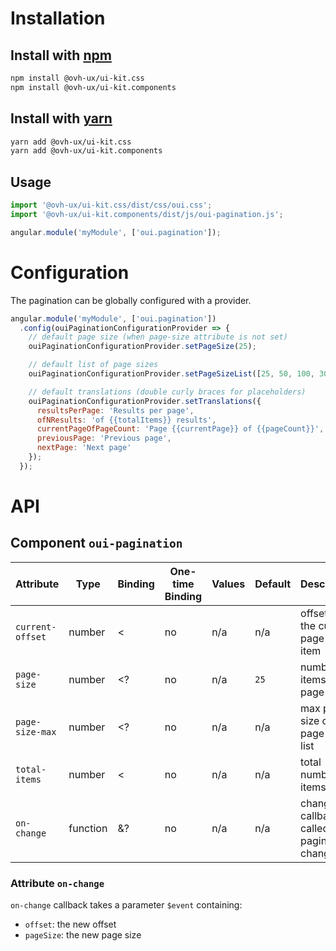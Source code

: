 # Installation

## Install with [npm](https://www.npmjs.com/)

```bash
npm install @ovh-ux/ui-kit.css
npm install @ovh-ux/ui-kit.components
```

## Install with [yarn](https://yarnpkg.com)

```bash
yarn add @ovh-ux/ui-kit.css
yarn add @ovh-ux/ui-kit.components
```
## Usage

```js
import '@ovh-ux/ui-kit.css/dist/css/oui.css';
import '@ovh-ux/ui-kit.components/dist/js/oui-pagination.js';

angular.module('myModule', ['oui.pagination']);
```

# Configuration

The pagination can be globally configured with a provider.

```js
angular.module('myModule', ['oui.pagination'])
  .config(ouiPaginationConfigurationProvider => {
    // default page size (when page-size attribute is not set)
    ouiPaginationConfigurationProvider.setPageSize(25);

    // default list of page sizes
    ouiPaginationConfigurationProvider.setPageSizeList([25, 50, 100, 300]);

    // default translations (double curly braces for placeholders)
    ouiPaginationConfigurationProvider.setTranslations({
      resultsPerPage: 'Results per page',
      ofNResults: 'of {{totalItems}} results',
      currentPageOfPageCount: 'Page {{currentPage}} of {{pageCount}}',
      previousPage: 'Previous page',
      nextPage: 'Next page'
    });
  });
```

# API

## Component `oui-pagination`

| Attribute         | Type      | Binding   | One-time Binding  | Values    | Default   | Description
| ----              | ----      | ----      | ----              | ----      | ----      | ----
| `current-offset`  | number    | <         | no                | n/a       | n/a       | offset of the current page first item
| `page-size`       | number    | <?        | no                | n/a       | `25`      | number of items per page
| `page-size-max`   | number    | <?        | no                | n/a       | n/a       | max page size of the page sizes list
| `total-items`     | number    | <         | no                | n/a       | n/a       | total number of items
| `on-change`       | function  | &?        | no                | n/a       | n/a       | change callback, called on pagination changes

### Attribute `on-change`

`on-change` callback takes a parameter `$event` containing:

  - `offset`: the new offset
  - `pageSize`: the new page size

